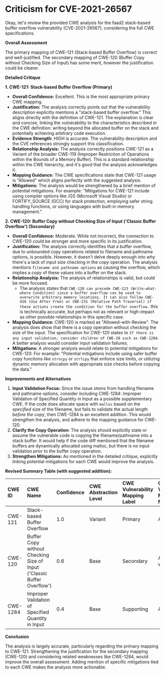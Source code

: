 # Criticism for CVE-2021-26567

Okay, let's review the provided CWE analysis for the faad2 stack-based buffer overflow vulnerability (CVE-2021-26567), considering the full CWE specifications.

**Overall Assessment**

The primary mapping of CWE-121 (Stack-based Buffer Overflow) is correct and well-justified. The secondary mapping of CWE-120 (Buffer Copy without Checking Size of Input) has some merit, however the justification could be clearer.

**Detailed Critique**

**1. CWE-121: Stack-based Buffer Overflow (Primary)**

*   **Overall Confidence:**  Excellent. This is the most appropriate primary CWE mapping.
*   **Justification:** The analysis correctly points out that the vulnerability description explicitly mentions a "stack-based buffer overflow." This aligns directly with the definition of CWE-121. The explanation is clear and concise, linking the vulnerability to the characteristics described in the CWE definition: writing beyond the allocated buffer on the stack and potentially achieving arbitrary code execution.
*   **Evidence Strength:** HIGH is accurate. The vulnerability description and the CVE references strongly support this classification.
*   **Relationship Analysis:** The analysis correctly positions CWE-121 as a Variant of the broader CWE-119 (Improper Restriction of Operations within the Bounds of a Memory Buffer). This is a standard relationship within the CWE hierarchy, and it's good that the analysis acknowledges it.
*   **Mapping Guidance:** The CWE specifications state that CWE-121 usage is "Allowed" which aligns perfectly with the suggested analysis.
*   **Mitigations:** The analysis would be strengthened by a brief mention of potential mitigations.  For example:  "Mitigations for CWE-121 include using compiler options like /GS (Microsoft Visual Studio) or FORTIFY_SOURCE (GCC) for stack protection, employing safer string handling functions, or using languages with built-in memory management."

**2. CWE-120: Buffer Copy without Checking Size of Input ('Classic Buffer Overflow') (Secondary)**

*   **Overall Confidence:**  Moderate. While not incorrect, the connection to CWE-120 could be stronger and more specific in its justification.
*   **Justification:** The analysis correctly identifies that a buffer overflow, due to unbounded copy operations related to filename and pathname options, is possible. However, it doesn't delve deeply enough into _why_ there's a lack of input size checking in the *copy* operation.  The analysis mentions `filename and pathname options` as causing the overflow, which implies a *copy* of these values into a buffer on the stack.
*   **Relationship Analysis:** The analysis of relationships is valid, but could be more focused.
    *   The analysis states that `CWE-120 can precede CWE-123 (Write-what-where Condition) since a buffer overflow can be used to overwrite arbitrary memory locations. It can also follow CWE-416 (Use After Free) or CWE-231 (Relative Path Traversal) if these actions create the condition for the buffer overflow.` this is technically accurate, but perhaps not as relevant or high-impact as other possible relationships in this specific case.
*   **Mapping Guidance:** CWE-120 is marked as "Allowed-with-Review". The analysis does show that there is a copy operation without checking the size of the input. The specification for CWE-120 states to `If there is any input validation, consider children of CWE-20 such as CWE-1284`.  A better analysis would consider input validation failures.
*   **Mitigations:** A stronger analysis would relate to potential mitigations for CWE-120. For example: "Potential mitigations include using safer buffer copy functions like `strncpy` or `strlcpy` that enforce size limits, or utilizing dynamic memory allocation with appropriate size checks before copying the data."

**Improvements and Alternatives**

1.  **Input Validation Focus:** Since the issue stems from handling filename and pathname options, consider including CWE-1284: Improper Validation of Specified Quantity in Input as a possible supplementary CWE. If the code does allocate space with `malloc` based on the *specified* size of the filename, but fails to validate the actual length *before the copy*, then CWE-1284 is an excellent addition. This would strengthen the analysis, and adhere to the mapping guidance for CWE-120.
2.  **Clarify the Copy Operation:** The analysis should explicitly state or assume the vulnerable code is copying the filename/pathname into a stack buffer. It would help if the code diff mentioned that the filename buffers are dynamically allocated using malloc, but there is no input validation prior to the buffer copy operation.
3.  **Strengthen Mitigations:** As mentioned in the detailed critique, explicitly linking potential mitigations for each CWE would improve the analysis.

**Revised Summary Table (with suggested addition):**

| CWE ID  | CWE Name                                                                 | Confidence | CWE Abstraction Level | CWE Vulnerability Mapping Label | CWE-Vulnerability Mapping Notes |
| :------ | :----------------------------------------------------------------------- | :--------- | :-------------------- | :------------------------------ | :------------------------------ |
| CWE-121 | Stack-based Buffer Overflow                                                  | 1.0        | Variant               | Primary                         | Allowed                       |
| CWE-120 | Buffer Copy without Checking Size of Input ('Classic Buffer Overflow') | 0.6        | Base                  | Secondary                       | Allowed-with-Review           |
| CWE-1284 | Improper Validation of Specified Quantity in Input                       | 0.4        | Base                  | Supporting                      | Allowed                       |

**Conclusion**

The analysis is largely accurate, particularly regarding the primary mapping to CWE-121. Strengthening the justification for the secondary mapping (CWE-120) and considering related weaknesses like CWE-1284, would improve the overall assessment. Adding mention of specific mitigations tied to each CWE makes the analysis more actionable.